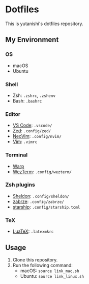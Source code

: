 # Dotfiles

This is yutanishi's dotfiles repository.

## My Environment

### OS

- macOS
- Ubuntu

### Shell

- Zsh: `.zshrc`, `.zshenv`
- Bash: `.bashrc`

### Editor

- [VS Code]("https://github.com/microsoft/vscode"): `.vscode/`
- [Zed]("https://github.com/zed-industries/zed"): `.config/zed/`
- [NeoVim]("https://github.com/neovim/neovim"): `.config/nvim/`
- [Vim](https://github.com/vim/vim):  `.vimrc`

### Terminal

- [Warp]("https://github.com/warpdotdev/Warp")
- [WezTerm]("https://github.com/wez/wezterm"): `.config/wezterm/`

### Zsh plugins

- [Sheldon]("https://github.com/rossmacarthur/sheldon"): `.config/sheldon/`
- [zabrze]("https://github.com/Ryooooooga/zabrze"): `.config/zabrze/`
- [starship]("https://github.com/starship/starship"): `.config/starship.toml`

### TeX

- [LuaTeX]("https://www.luatex.org/"): `.latexmkrc`

## Usage

1. Clone this repository.
2. Run the following command:
   - macOS: `source link_mac.sh`
   - Ubuntu: `source link_linux.sh`
